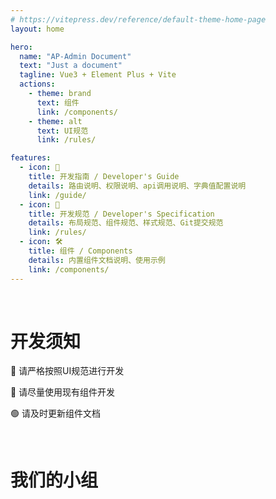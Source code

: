 ```yaml
---
# https://vitepress.dev/reference/default-theme-home-page
layout: home

hero:
  name: "AP-Admin Document"
  text: "Just a document"
  tagline: Vue3 + Element Plus + Vite
  actions:
    - theme: brand
      text: 组件
      link: /components/
    - theme: alt
      text: UI规范
      link: /rules/

features:
  - icon: 🧭
    title: 开发指南 / Developer's Guide
    details: 路由说明、权限说明、api调用说明、字典值配置说明
    link: /guide/
  - icon: 🎨
    title: 开发规范 / Developer's Specification
    details: 布局规范、组件规范、样式规范、Git提交规范
    link: /rules/
  - icon: 🛠️
    title: 组件 / Components
    details: 内置组件文档说明、使用示例
    link: /components/
---
```


<br/>

# 开发须知

🔴 请严格按照UI规范进行开发

🔵 请尽量使用现有组件开发

🟢 请及时更新组件文档

<br/>

<script setup>
import { VPTeamMembers } from 'vitepress/theme'

const members = [
  {
    avatar: 'https://avatars.githubusercontent.com/u/40385970?v=4',
    name: 'Wangsida',
    title: 'Creator',
    links: [
      // { icon: 'github', link: 'https://github.com/wsida?tab=repositories' }
    ]
  },
  {
    avatar: 'https://avatars.githubusercontent.com/u/40385970?v=4',
    name: 'Zhuxiaodong',
    title: 'Member',
    links: [
      // { icon: 'github', link: '' }
    ]
  }
]
</script>

# 我们的小组

<VPTeamMembers size="small" :members="members" />

